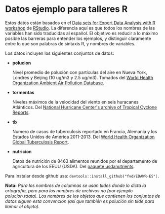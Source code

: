 # Datos ejemplo para talleres R
 
Estos datos están basados en el [Data sets for Expert Data Analysis with R
workshop](https://github.com/rstudio/EDAWR) de [RStudio](http://www.rstudio.com). 
La diferencia aquí es que todos los nombres de las variables han sido
traducidas al español. El objetivo es reducir a lo máximo posible las barreras
para entender los ejemplos, y distinguir claramente entre lo que son palabras
de sintaxis R, y nombres de variables.

Los datos incluyen los siguientes conjuntos de datos:

* __polucion__
  
  Nivel promedio de polución con partículas del aire en Nueva York, Londres y Beijing (10 ug/m3 y 2.5 ug/m3). Tomados del [World Health Organization Ambient Air Pollution Database](http://www.who.int/phe/health_topics/outdoorair/databases/cities/en/).


* __tormentas__
  
  Niveles máximos de la velocidad del viento en seis huracanes Atlánticos. Del [National Hurricane Center's archive of Tropical Cyclone Reports](http://www.nhc.noaa.gov/).

* __tb__

  Numero de casos de tuberculosis reportado en Francia, Alemania y los Estados Unidos de América 2011-2013. Del [World Health Organization Global Tuberculosis Report](http://www.who.int/tb/country/data/download/en/).

* __nutricion__

  Datos de nutrición de 8463 alimentos reunidos por el departamento de agricultura de los EEUU (USDA). Del [paquete usdanutrients](http://www.ars.usda.gov/Services/docs.htm?docid=8964).


Para instalar desde github usa: `devtools::install_github("fvd/EDAWR-ES")`.

**Nota:** *Para los nombres de columnas se usan tildes donde lo dicta la ortografía,
pero para los nombres de archivos no (por ejemplo polucion.rdata). Los nombres
de los objetos que contienen los conjuntos de datos siguen esta convención 
(así que también es polución sin tilde para llamar el objeto).*
